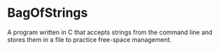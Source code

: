 # BagOfStrings
A program written in C that accepts strings from the command line and stores them in a file to practice free-space management.
